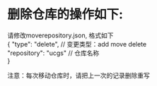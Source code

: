 # 删除仓库的操作如下:

请修改moverepository.json, 格式如下<br/>
{
    "type": "delete", // 变更类型：add move delete<br/>
    "repository": "ucgs" // 仓库名称<br/>
}<br/>


 注意：每次移动仓库时，请把上一次的记录删除重写
    
    
    
    
    
    
    
    











